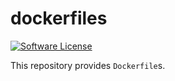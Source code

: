 # dockerfiles

[![Software License](https://img.shields.io/badge/license-MIT-green.svg)](LICENSE)

This repository provides `Dockerfile`s.
